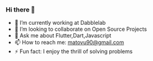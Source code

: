 ### Hi there 👋



- 🔭 I’m currently working at Dabblelab
- 👯 I’m looking to collaborate on Open Source Projects
- 💬 Ask me about Flutter,Dart,Javascript
- 📫 How to reach me: matovu90@gmail.com
- ⚡ Fun fact: I enjoy the thrill of solving problems




